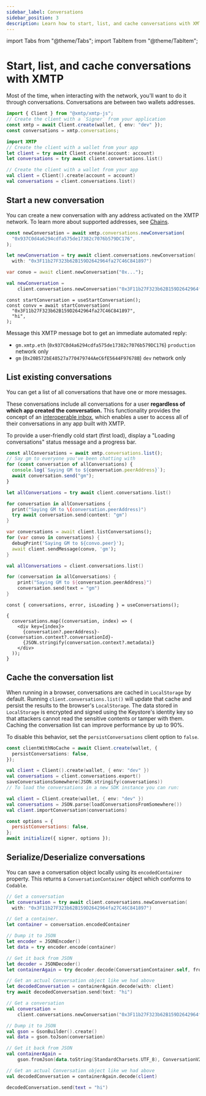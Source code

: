 ```yaml
---
sidebar_label: Conversations
sidebar_position: 3
description: Learn how to start, list, and cache conversations with XMTP
---
```


import Tabs from "@theme/Tabs";
import TabItem from "@theme/TabItem";

# Start, list, and cache conversations with XMTP

Most of the time, when interacting with the network, you'll want to do it through conversations. Conversations are between two wallets addresses.

<Tabs groupId="sdk-langs">
<TabItem value="js" label="JavaScript" default>

```ts
import { Client } from "@xmtp/xmtp-js";
// Create the client with a `Signer` from your application
const xmtp = await Client.create(wallet, { env: "dev" });
const conversations = xmtp.conversations;
```

</TabItem>
<TabItem value="swift" label="Swift" default>

```swift
import XMTP
// Create the client with a wallet from your app
let client = try await Client.create(account: account)
let conversations = try await client.conversations.list()
```

</TabItem>
<TabItem value="kotlin" label="Kotlin - beta" default>

```kotlin
// Create the client with a wallet from your app
val client = Client().create(account = account)
val conversations = client.conversations.list()
```

</TabItem>
</Tabs>

## Start a new conversation

You can create a new conversation with any address activated on the XMTP network. To learn more about supported addresses, see [Chains](/docs/dev-faqs#chains).

<Tabs groupId="sdk-langs">
<TabItem value="js" label="JavaScript" default>

```ts
const newConversation = await xmtp.conversations.newConversation(
  "0x937C0d4a6294cdfa575de17382c7076b579DC176",
);
```

  </TabItem>
  <TabItem value="swift" label="Swift" default>

```swift
let newConversation = try await client.conversations.newConversation(
  with: "0x3F11b27F323b62B159D2642964fa27C46C841897")
```

</TabItem>
<TabItem value="dart" label="Dart" default>

```dart
var convo = await client.newConversation("0x...");
```

</TabItem>
<TabItem value="kotlin" label="Kotlin - beta" default>

```kotlin
val newConversation =
    client.conversations.newConversation("0x3F11b27F323b62B159D2642964fa27C46C841897")
```

</TabItem>
<TabItem value="react" label="React - beta" default>

```tsx
const startConversation = useStartConversation();
const convv = await startConversation(
  "0x3F11b27F323b62B159D2642964fa27C46C841897",
  "hi",
);
```

</TabItem>
</Tabs>

Message this XMTP message bot to get an immediate automated reply:

- `gm.xmtp.eth` (`0x937C0d4a6294cdfa575de17382c7076b579DC176`) `production` network only
- `gm` (`0x20B572bE48527a770479744AeC6fE5644F97678B`) `dev` network only

## List existing conversations

You can get a list of all conversations that have one or more messages.

These conversations include all conversations for a user **regardless of which app created the conversation.** This functionality provides the concept of an [interoperable inbox](/docs/concepts/interoperable-inbox), which enables a user to access all of their conversations in any app built with XMTP.

To provide a user-friendly cold start (first load), display a "Loading conversations" status message and a progress bar.

<Tabs groupId="sdk-langs">
<TabItem value="js" label="JavaScript" default>

```ts
const allConversations = await xmtp.conversations.list();
// Say gm to everyone you've been chatting with
for (const conversation of allConversations) {
  console.log(`Saying GM to ${conversation.peerAddress}`);
  await conversation.send("gm");
}
```

</TabItem>
<TabItem value="swift" label="Swift" default>

```swift
let allConversations = try await client.conversations.list()

for conversation in allConversations {
  print("Saying GM to \(conversation.peerAddress)")
  try await conversation.send(content: "gm")
}
```

</TabItem>
<TabItem value="dart" label="Dart" default>

```dart
var conversations = await client.listConversations();
for (var convo in conversations) {
  debugPrint('Saying GM to ${convo.peer}');
  await client.sendMessage(convo, 'gm');
}
```

</TabItem>
<TabItem value="kotlin" label="Kotlin - beta" default>

```kotlin
val allConversations = client.conversations.list()

for (conversation in allConversations) {
    print("Saying GM to ${conversation.peerAddress}")
    conversation.send(text = "gm")
}
```

</TabItem>
<TabItem value="react" label="React - beta" default>

```tsx
const { conversations, error, isLoading } = useConversations();

{
  conversations.map((conversation, index) => (
    <div key={index}>
      {conversation?.peerAddress}-{conversation.context?.conversationId}-
      {JSON.stringify(conversation.context?.metadata)}
    </div>
  ));
}
```

</TabItem>
</Tabs>

## Cache the conversation list

When running in a browser, conversations are cached in `LocalStorage` by default. Running `client.conversations.list()` will update that cache and persist the results to the browser's `LocalStorage`. The data stored in `LocalStorage` is encrypted and signed using the Keystore's identity key so that attackers cannot read the sensitive contents or tamper with them. Caching the conversation list can improve performance by up to 90%.

To disable this behavior, set the `persistConversations` client option to `false`.

<Tabs groupId="sdk-langs">
<TabItem value="js" label="JavaScript" default>

```ts
const clientWithNoCache = await Client.create(wallet, {
  persistConversations: false,
});
```

</TabItem>
<TabItem value="kotlin" label="Kotlin - beta" default>

```kotlin
val client = Client().create(wallet, { env: "dev" })
val conversations = client.conversations.export()
saveConversationsSomewhere(JSON.stringify(conversations))
// To load the conversations in a new SDK instance you can run:

val client = Client.create(wallet, { env: "dev" })
val conversations = JSON.parse(loadConversationsFromSomewhere())
val client.importConversation(conversations)
```

</TabItem>
<TabItem value="react" label="React - beta" default>

```jsx
const options = {
  persistConversations: false,
};
await initialize({ signer, options });
```

</TabItem>
</Tabs>

## Serialize/Deserialize conversations

You can save a conversation object locally using its `encodedContainer` property. This returns a `ConversationContainer` object which conforms to `Codable`.

<Tabs groupId="sdk-langs">
<TabItem value="swift" label="Swift" default>

```swift
// Get a conversation
let conversation = try await client.conversations.newConversation(
  with: "0x3F11b27F323b62B159D2642964fa27C46C841897")

// Get a container.
let container = conversation.encodedContainer

// Dump it to JSON
let encoder = JSONEncoder()
let data = try encoder.encode(container)

// Get it back from JSON
let decoder = JSONDecoder()
let containerAgain = try decoder.decode(ConversationContainer.self, from: data)

// Get an actual Conversation object like we had above
let decodedConversation = containerAgain.decode(with: client)
try await decodedConversation.send(text: "hi")
```

</TabItem>
<TabItem value="kotlin" label="Kotlin - beta" default>

```kotlin
// Get a conversation
val conversation =
    client.conversations.newConversation("0x3F11b27F323b62B159D2642964fa27C46C841897")

// Dump it to JSON
val gson = GsonBuilder().create()
val data = gson.toJson(conversation)

// Get it back from JSON
val containerAgain =
    gson.fromJson(data.toString(StandardCharsets.UTF_8), ConversationV2Export::class.java)

// Get an actual Conversation object like we had above
val decodedConversation = containerAgain.decode(client)

decodedConversation.send(text = "hi")
```

</TabItem>
</Tabs>
